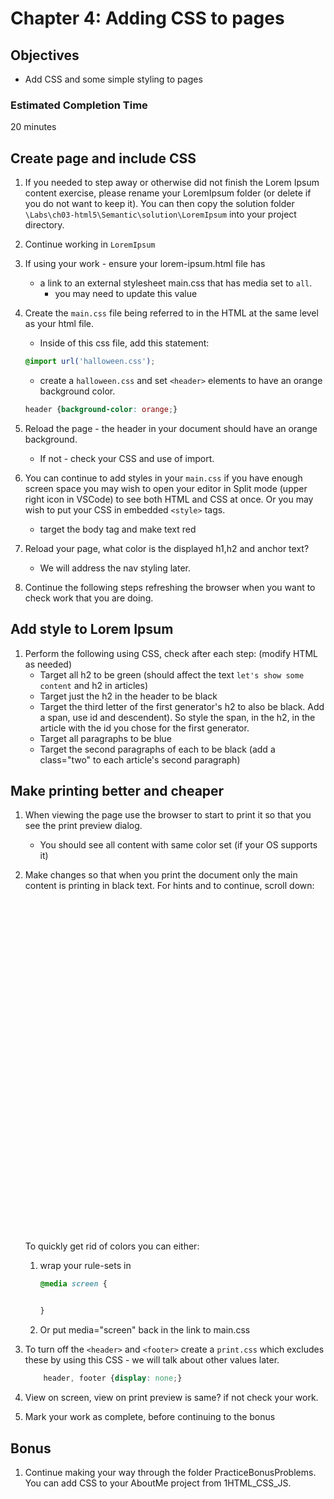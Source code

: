 # Chapter 4: Adding CSS to pages

## Objectives
* Add CSS and some simple styling to pages

### Estimated Completion Time 
20 minutes

## Create page and include CSS


1. If you needed to step away or otherwise did not finish the Lorem Ipsum content exercise,
please rename your LoremIpsum folder (or delete if you do not want to keep it). You can then copy the solution folder `\Labs\ch03-html5\Semantic\solution\LoremIpsum` into your project directory.

1. Continue working in `LoremIpsum` 

1. If using your work - ensure your lorem-ipsum.html file has 
    * a link to an external stylesheet main.css that has media set to `all`.
        * you may need to update this value

1. Create the `main.css` file being referred to in the HTML at the same level as your html file. 
    * Inside of this css file, add this statement:
    ```css
    @import url('halloween.css');
    ```
    * create a `halloween.css` and set `<header>` elements to have an orange background color.
    ```css
    header {background-color: orange;}
    ```    

1. Reload the page - the header in your document should have an orange background.
    * If not - check your CSS and use of import.

1. You can continue to add styles in your `main.css` if you have enough screen space you may wish to open your editor in Split mode (upper right icon in VSCode) to see both HTML and CSS at once. Or you may wish to put your CSS in embedded `<style>` tags.
    * target the body tag and make text red

1. Reload your page, what color is the displayed h1,h2 and anchor text? 
   * We will address the nav styling later.

1. Continue the following steps refreshing the browser when you want to check work that you are doing.


## Add style to Lorem Ipsum
  
1. Perform the following using CSS, check after each step: (modify HTML as needed)
    * Target all h2 to be green (should affect the text `let's show some content` and h2 in articles) 
    * Target just the h2 in the header to be black
    * Target the third letter of the first generator's h2 to also be black. Add a span, use id and descendent). So style the span, in the h2, in the article with the id you chose for the first generator. 
    * Target all paragraphs to be blue
    * Target the second paragraphs of each to be black (add a class="two" to each article's second paragraph)
    
## Make printing better and cheaper

1. When viewing the page use the browser to start to print it so that you see the print preview dialog.
    * You should see all content with same color set (if your OS supports it)

1. Make changes so that when you print the document only the main content is printing in black text. For hints and to continue, scroll down:

    ```







































    ```
    To quickly get rid of colors you can either:
    1. wrap your rule-sets in 
        ```CSS
        @media screen { 


        } 
        ```
    1. Or put media="screen" back in the link to main.css

1. To turn off the `<header>` and `<footer>` create a `print.css` which excludes
these by using this CSS - we will talk about other values later. 

    ```css
        header, footer {display: none;}
    ```

1. View on screen, view on print preview is same? if not check your work.

1. Mark your work as complete, before continuing to the bonus

## Bonus

1. Continue making your way through the folder PracticeBonusProblems. You can add CSS to your AboutMe project from 1HTML_CSS_JS. 

